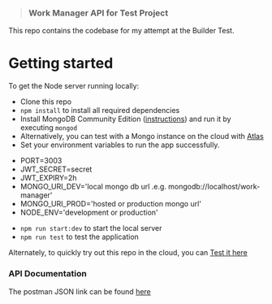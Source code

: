 > ### Work Manager API for  Test Project
This repo contains the codebase for my attempt at the Builder Test. 

# Getting started

To get the Node server running locally:

- Clone this repo
- `npm install` to install all required dependencies
- Install MongoDB Community Edition ([instructions](https://docs.mongodb.com/manual/installation/#tutorials)) and run it by executing `mongod`
- Alternatively, you can test with a Mongo instance on the cloud with [Atlas](https://www.mongodb.com/atlas/database)
- Set your environment variables to run the app successfully. 
 * PORT=3003
 * JWT_SECRET=secret
 * JWT_EXPIRY=2h
 * MONGO_URI_DEV='local mongo db url .e.g. mongodb://localhost/work-manager'
 * MONGO_URI_PROD='hosted or production mongo url'
 * NODE_ENV='development or production'
- `npm run start:dev` to start the local server
- `npm run test` to test the application

Alternately, to quickly try out this repo in the cloud, you can [Test it here](https://real-lime-seagull-kilt.cyclic.app/api/uptime)

### API Documentation

The postman JSON link can be found [here](https://elements.getpostman.com/redirect?entityId=20674887-a166c149-fe26-4e43-ac54-3ca97a7845aa&entityType=collection)

